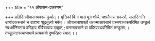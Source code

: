 +++
title = "११ औपासन-प्रकरणम्"

+++
प्रतिदिनमौपासनमवश्यं कुर्यात् । मृत्तिकां विना मासं मूत्र शौचे, पक्षमौपासनाकरणे, सप्तदिनानि उष्णोदकस्नाने च ब्राह्मणः शूद्रतुल्यो भवेत् । 
औपासनाशक्तौ तत्तन्मासावसाने प्रस्थपञ्चकपरिमित तण्डुलं स्वधर्मनिरताय दरिद्राय श्रीवैष्णवाय दद्यात् ; वत्सरावसाने वा षष्टिप्रस्थपरिमितं तण्डुलम् । 
तण्डुलदानस्याप्यभावे प्रत्यवायो दुष्परिहरः स्यात् ।।